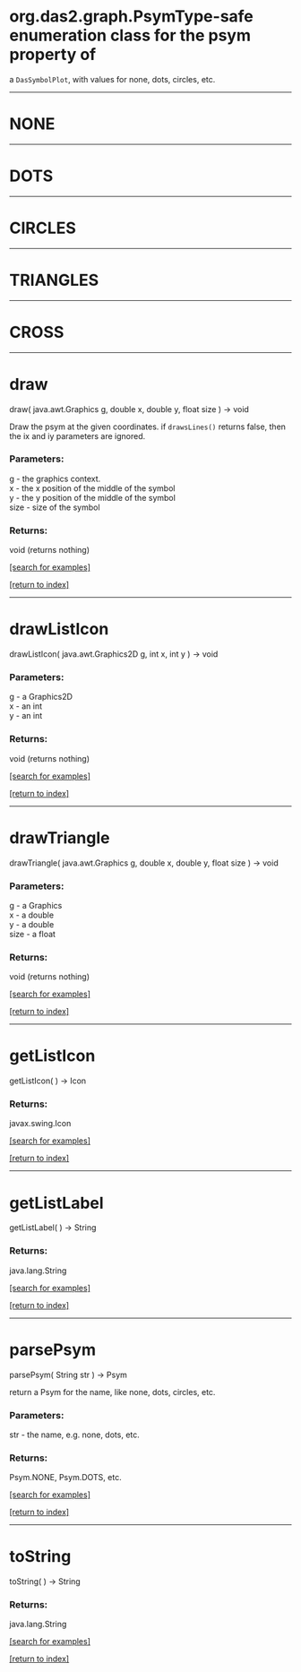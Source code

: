 # org.das2.graph.PsymType-safe enumeration class for the psym property of
 a <code>DasSymbolPlot</code>, with values for none, dots, circles, etc.
***
<a name="NONE"></a>
# NONE



***
<a name="DOTS"></a>
# DOTS



***
<a name="CIRCLES"></a>
# CIRCLES



***
<a name="TRIANGLES"></a>
# TRIANGLES



***
<a name="CROSS"></a>
# CROSS



***
<a name="draw"></a>
# draw
draw( java.awt.Graphics g, double x, double y, float size ) &rarr; void

Draw the psym at the given coordinates.
 if <code>drawsLines()</code> returns false, then the
 ix and iy parameters are ignored.

### Parameters:
g - the graphics context.
<br>x - the x position of the middle of the symbol
<br>y - the y position of the middle of the symbol
<br>size - size of the symbol

### Returns:
void (returns nothing)


<a href="https://github.com/autoplot/dev/search?q=draw&unscoped_q=draw">[search for examples]</a>

<a href="https://github.com/autoplot/documentation/blob/master/javadoc/index-all.md">[return to index]</a>

***
<a name="drawListIcon"></a>
# drawListIcon
drawListIcon( java.awt.Graphics2D g, int x, int y ) &rarr; void



### Parameters:
g - a Graphics2D
<br>x - an int
<br>y - an int

### Returns:
void (returns nothing)


<a href="https://github.com/autoplot/dev/search?q=drawListIcon&unscoped_q=drawListIcon">[search for examples]</a>

<a href="https://github.com/autoplot/documentation/blob/master/javadoc/index-all.md">[return to index]</a>

***
<a name="drawTriangle"></a>
# drawTriangle
drawTriangle( java.awt.Graphics g, double x, double y, float size ) &rarr; void



### Parameters:
g - a Graphics
<br>x - a double
<br>y - a double
<br>size - a float

### Returns:
void (returns nothing)


<a href="https://github.com/autoplot/dev/search?q=drawTriangle&unscoped_q=drawTriangle">[search for examples]</a>

<a href="https://github.com/autoplot/documentation/blob/master/javadoc/index-all.md">[return to index]</a>

***
<a name="getListIcon"></a>
# getListIcon
getListIcon(  ) &rarr; Icon



### Returns:
javax.swing.Icon


<a href="https://github.com/autoplot/dev/search?q=getListIcon&unscoped_q=getListIcon">[search for examples]</a>

<a href="https://github.com/autoplot/documentation/blob/master/javadoc/index-all.md">[return to index]</a>

***
<a name="getListLabel"></a>
# getListLabel
getListLabel(  ) &rarr; String



### Returns:
java.lang.String


<a href="https://github.com/autoplot/dev/search?q=getListLabel&unscoped_q=getListLabel">[search for examples]</a>

<a href="https://github.com/autoplot/documentation/blob/master/javadoc/index-all.md">[return to index]</a>

***
<a name="parsePsym"></a>
# parsePsym
parsePsym( String str ) &rarr; Psym

return a Psym for the name, like none, dots, circles, etc.

### Parameters:
str - the name, e.g. none, dots, etc.

### Returns:
Psym.NONE, Psym.DOTS, etc.

<a href="https://github.com/autoplot/dev/search?q=parsePsym&unscoped_q=parsePsym">[search for examples]</a>

<a href="https://github.com/autoplot/documentation/blob/master/javadoc/index-all.md">[return to index]</a>

***
<a name="toString"></a>
# toString
toString(  ) &rarr; String



### Returns:
java.lang.String


<a href="https://github.com/autoplot/dev/search?q=toString&unscoped_q=toString">[search for examples]</a>

<a href="https://github.com/autoplot/documentation/blob/master/javadoc/index-all.md">[return to index]</a>

